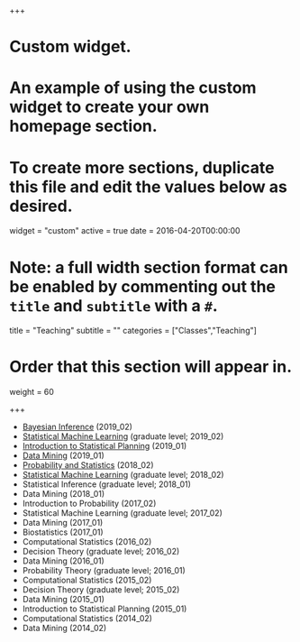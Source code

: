 +++
# Custom widget.
# An example of using the custom widget to create your own homepage section.
# To create more sections, duplicate this file and edit the values below as desired.
widget = "custom"
active = true
date = 2016-04-20T00:00:00

# Note: a full width section format can be enabled by commenting out the `title` and `subtitle` with a `#`.
title = "Teaching"
subtitle = ""
categories = ["Classes","Teaching"]

# Order that this section will appear in.
weight = 60

+++

- [Bayesian Inference](https://tinyurl.com/bayes2019) (2019_02)
- [Statistical Machine Learning](https://tinyurl.com/ufscar-sml2019) (graduate level; 2019_02)
- [Introduction to Statistical Planning](http://piazza.com/federal_university_of_so_carlos_ufscar/spring2019/150061) (2019_01)
- [Data Mining](http://piazza.com/federal_university_of_so_carlos_ufscar/spring2019/158518) (2019_01)
- [Probability and Statistics](http://piazza.com/federal_university_of_so_carlos_ufscar/fall2018/150010) (2018_02) 
- [Statistical Machine Learning](https://tinyurl.com/ml02-2018) (graduate level; 2018_02)
- Statistical Inference (graduate level; 2018_01)
- Data Mining (2018_01)
- Introduction to Probability (2017_02)
- Statistical Machine Learning (graduate level; 2017_02)
- Data Mining (2017_01)
- Biostatistics (2017_01)
- Computational Statistics (2016_02)
- Decision Theory (graduate level; 2016_02)
- Data Mining (2016_01)
- Probability Theory (graduate level; 2016_01)
- Computational Statistics (2015_02)
- Decision Theory (graduate level; 2015_02)
- Data Mining (2015_01)
- Introduction to Statistical Planning (2015_01)
- Computational Statistics (2014_02)
- Data Mining (2014_02)

